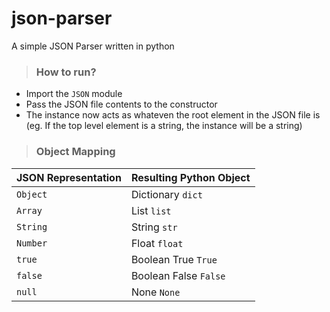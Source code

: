 # json-parser
A simple JSON Parser written in python

> ### How to run?
- Import the `JSON` module
- Pass the JSON file contents to the constructor 
- The instance now acts as whateven the root element in the JSON file is (eg. If the top level element is a string, the instance will be a string)

> ### Object Mapping
| **JSON Representation** | **Resulting Python Object** |
|-------------------------|-----------------------------|
| `Object`                | Dictionary `dict`           |
| `Array`                 | List `list`                 |
| `String`                | String `str`                |
| `Number`                | Float `float`               |
| `true`                  | Boolean True `True`         |
| `false`                 | Boolean False `False`       |
| `null`                  | None `None`                 |
